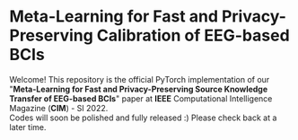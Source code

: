 # Meta-Learning for Fast and Privacy-Preserving Calibration of EEG-based BCIs  
Welcome! This repository is the official PyTorch implementation of our "**Meta-Learning for Fast and Privacy-Preserving Source Knowledge Transfer of EEG-based BCIs**" paper at **IEEE** Computational Intelligence Magazine (**CIM**) - SI 2022.  
Codes will soon be polished and fully released :) Please check back at a later time.